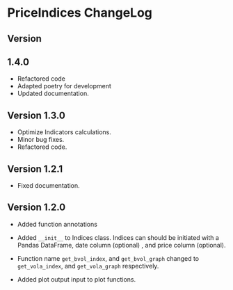 # PriceIndices ChangeLog

## Version 

## 1.4.0

* Refactored code
* Adapted poetry for development
* Updated documentation.

## Version 1.3.0

* Optimize Indicators calculations.
* Minor bug fixes.
* Refactored code.

## Version 1.2.1

- Fixed documentation.

## Version 1.2.0

- Added function annotations
- Added `__init__` to Indices class. Indices can should be initiated with  a Pandas DataFrame, date column (optional) , and price column (optional).
- Function name `get_bvol_index`, and `get_bvol_graph` changed to `get_vola_index`, and `get_vola_graph` respectively.

- Added plot output input to plot functions.  